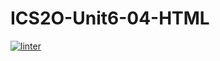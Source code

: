 # ICS2O-Unit6-04-HTML
[![linter](https://github.com/Trent-Hodgins/ICS2O-Unit6-04-HTML/workflows/linter/badge.svg)](https://github.com/marketplace/actions/super-linter)
